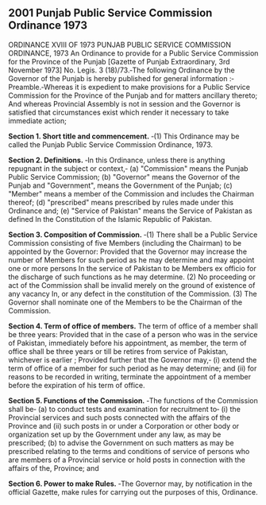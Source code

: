 ## 2001 Punjab Public Service Commission Ordinance 1973
 
ORDINANCE XVIII OF 1973
PUNJAB PUBLIC SERVICE COMMISSION ORDINANCE, 1973
An Ordinance to provide for a Public Service Commission for the Province of the Punjab
[Gazette of Punjab Extraordinary, 3rd November 1973]
No. Legis. 3 (18)/73.‑The following Ordinance by the Governor of the Punjab is hereby published for general information :‑
Preamble.‑Whereas it is expedient to make provisions for a Public Service Commission for the Province of the Punjab and for matters ancillary thereto;
And whereas Provincial Assembly is not in session and the Governor is satisfied that circumstances exist which render it necessary to take immediate action;

**Section 1. Short title and commencement.**
‑(1) This Ordinance may be called the Punjab Public Service Commission Ordinance, 1973.

 

**Section 2. Definitions.**
‑In this Ordinance, unless there is anything repugnant in the subject or context,‑
   (a) "Commission" means the Punjab Public Service Commission;
   (b) "Governor" means the Governor of the Punjab and "Government", means the Government of the Punjab;
   (c) "Member" means a member of the Commission and includes the Chairman thereof;
   (d) "prescribed" means prescribed by rules made under this Ordinance and;
   (e) "Service of Pakistan" means the Service of Pakistan as defined In the Constitution of the Islamic Republic of Pakistan.

 

**Section 3. Composition of Commission.**
‑(1) There shall be a Public Service Commission consisting of five Members (including the Chairman) to be appointed by the Governor:
   Provided that the Governor may increase the number of Members for such period as he may determine and may appoint one or more persons In the service of Pakistan to be Members ex officio for the discharge of such functions as he may determine.
   (2) No proceeding or act of the Commission shall be invalid merely on the ground of existence of any vacancy In, or any defect in the constitution of the Commission.
   (3) The Governor shall nominate one of the Members to be the Chairman of the Commission.

 

**Section 4. Term of office of members.**
 The term of office of a member shall be three years:
   Provided that in the case of a person who was in the service of Pakistan, immediately before his appointment, as member, the term of office shall be three years or till be retires from service of Pakistan, whichever is earlier ;
   Provided further that the Governor may,‑
   (i) extend the term of office of a member for such period as he may determine; and
   (ii) for reasons to be recorded in writing, terminate the appointment of a member before the expiration of his term of office.

 

**Section 5. Functions of the Commission.**
‑The functions of the Commission shall be‑
   (a) to conduct tests and examination for recruitment to‑
   (i) the Provincial services and such posts connected with the affairs of the Province and
   (ii) such posts in or under a Corporation or other body or organization set up by the Government under any law, as may be prescribed;
   (b) to advise the Government on such matters as may be prescribed relating to the terms and conditions of service of persons who are members of a Provincial service or hold posts in connection with the affairs of the, Province; and

 

**Section 6. Power to make Rules.**
‑The Governor may, by notification in the official Gazette, make rules for carrying out the purposes of this, Ordinance.

